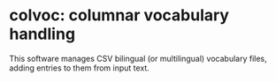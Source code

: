 colvoc: columnar vocabulary handling
====================================

This software manages CSV bilingual (or multilingual) vocabulary
files, adding entries to them from input text.
